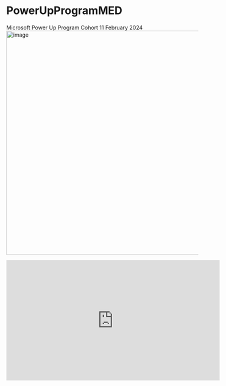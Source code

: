 # PowerUpProgramMED
Microsoft Power Up Program Cohort 11 February 2024
<img width="587" alt="image" src="https://github.com/maeudi/PowerUpProgramMED/assets/117225183/e409e6c8-fb65-4919-ab2a-a4301b76b96f">

<iframe width="560" height="315" src="https://www.youtube.com/embed/AZyF9HuVx7o?si=JkDi3vWvkxecP0HB" title="YouTube video player" frameborder="0" allow="accelerometer; autoplay; clipboard-write; encrypted-media; gyroscope; picture-in-picture; web-share" referrerpolicy="strict-origin-when-cross-origin" allowfullscreen></iframe>
